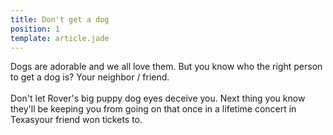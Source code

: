 ```yaml
---
title: Don't get a dog
position: 1
template: article.jade
---
```


Dogs are adorable and we all love them. But you know who the right person to get a
dog is? Your neighbor / friend.
<br><br>
Don't let Rover's big puppy dog eyes deceive you. Next thing you know they'll be
keeping you from going on that once in a lifetime concert in Texasyour friend
won tickets to.
